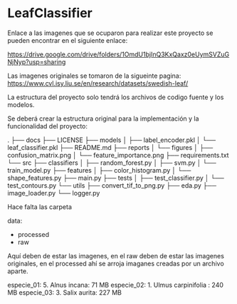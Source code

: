 # LeafClassifier
Enlace a las imagenes que se ocuparon para realizar este proyecto se pueden encontrar en el siguiente enlace:

https://drive.google.com/drive/folders/1OmdU1bjInQ3KxQaxz0eUymSVZuGNjNyp?usp=sharing

Las imagenes originales se tomaron de la sigueinte pagina:
https://www.cvl.isy.liu.se/en/research/datasets/swedish-leaf/

La estructura del proyecto solo tendrá los archivos de codigo fuente y los modelos. 

Se deberá crear la estructura original para la implementación y la funcionalidad del proyecto:

.
├── docs
├── LICENSE
├── models
│   ├── label_encoder.pkl
│   └── leaf_classifier.pkl
├── README.md
├── reports
│   └── figures
│       ├── confusion_matrix.png
│       └── feature_importance.png
├── requirements.txt
└── src
    ├── classifiers
    │   ├── random_forest.py
    │   ├── svm.py
    │   └── train_model.py
    ├── features
    │   ├── color_histogram.py
    │   └── shape_features.py
    ├── main.py
    ├── tests
    │   ├── test_classifier.py
    │   └── test_contours.py
    └── utils
        ├── convert_tif_to_png.py
        ├── eda.py
        ├── image_loader.py
        └── logger.py

Hace falta las carpeta

data:
 - processed
 - raw

Aquí deben de estar las imagenes, en el raw deben de estar las imagenes originales, en el processed ahí se arroja imaganes creadas por un archivo aparte.

especie_01: 5. Alnus incana: 71 MB 
especie_02: 1. Ulmus carpinifolia : 240 MB
especie_03: 3. Salix aurita: 227 MB